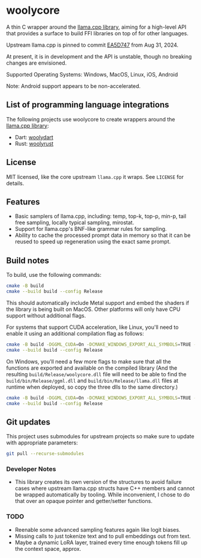 # woolycore

A thin C wrapper around the [llama.cpp library](https://github.com/ggerganov/llama.cpp), aiming for a high-level
API that provides a surface to build FFI libraries on top of for other languages.

Upstream llama.cpp is pinned to commit 
[EA5D747](https://github.com/ggerganov/llama.cpp/releases/tag/b3649)
from Aug 31, 2024.

At present, it is in development and the API is unstable, though no breaking changes are envisioned. 

Supported Operating Systems: Windows, MacOS, Linux, iOS, Android 

Note: Android support appears to be non-accelerated.


## List of programming language integrations

The following projects use woolycore to create wrappers around the
[llama.cpp library](https://github.com/ggerganov/llama.cpp):

* Dart: [woolydart](https://github.com/tbogdala/woolydart)
* Rust: [woolyrust](https://github.com/tbogdala/woolyrust)


## License

MIT licensed, like the core upstream `llama.cpp` it wraps. See `LICENSE` for details.


## Features

* Basic samplers of llama.cpp, including: temp, top-k, top-p, min-p, tail free sampling, locally typical sampling, mirostat.
* Support for llama.cpp's BNF-like grammar rules for sampling.
* Ability to cache the processed prompt data in memory so that it can be reused to speed up regeneration using the exact same prompt.


## Build notes

To build, use the following commands:

```bash
cmake -B build
cmake --build build --config Release
```

This should automatically include Metal support and embed the shaders if the library is being built on MacOS. Other
platforms will only have CPU support without additional flags.

For systems that support CUDA acceleration, like Linux, you'll need to enable it using an additional compilation flag
as follows:

```bash
cmake -B build -DGGML_CUDA=On -DCMAKE_WINDOWS_EXPORT_ALL_SYMBOLS=TRUE -DBUILD_SHARED_LIBS=TRUE
cmake --build build --config Release
```

On Windows, you'll need a few more flags to make sure that all the functions are exported and
available on the compiled library (And the resulting `build/Release/woolycore.dll` file will
need to be able to find the `build/bin/Release/ggml.dll` and `build/bin/Release/llama.dll` files
at runtime when deployed, so copy the three dlls to the same directory.)

```bash
cmake -B build -DGGML_CUDA=On -DCMAKE_WINDOWS_EXPORT_ALL_SYMBOLS=TRUE -DBUILD_SHARED_LIBS=TRUE
cmake --build build --config Release
```


## Git updates

This project uses submodules for upstream projects so make sure to update with appropriate parameters:

```bash
git pull --recurse-submodules
```

### Developer Notes

*   This library creates its own version of the structures to avoid failure cases where upstream
    llama.cpp structs have C++ members and cannot be wrapped automatically by tooling. While 
    inconvenient, I chose to do that over an opaque pointer and getter/setter functions.


### TODO

* Reenable some advanced sampling features again like logit biases.
* Missing calls to just tokenize text and to pull embeddings out from text.
* Maybe a dynamic LoRA layer, trained every time enough tokens fill up the context space, approx.
